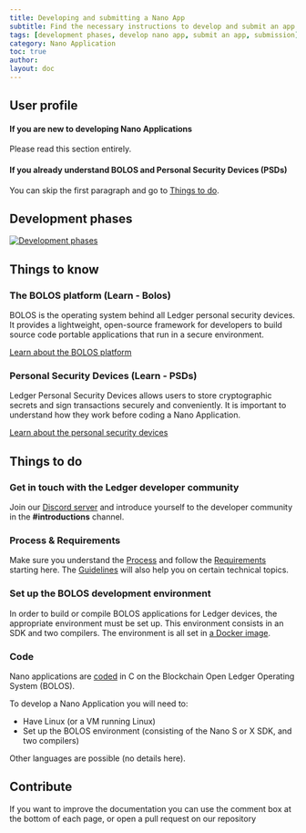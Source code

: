 ```yaml
---
title: Developing and submitting a Nano App
subtitle: Find the necessary instructions to develop and submit an app for Ledger devices
tags: [development phases, develop nano app, submit an app, submission]
category: Nano Application
toc: true
author:
layout: doc
---
```


## User profile  

#### If you are new to developing Nano Applications

Please read this section entirely.

#### If you already understand BOLOS and Personal Security Devices (PSDs)

You can skip the first paragraph and go to [Things to do](#things-to-do).

## Development phases

[![Development phases](../images/nanoappdevphases.png)](../images/nanoappdevphases.png) 


## Things to know

### The BOLOS platform (Learn - Bolos)

BOLOS is the operating system behind all Ledger personal security devices. It provides a lightweight, open-source framework for developers to build source code portable applications that run in a secure environment.

[Learn about the BOLOS platform](../bolos-introduction)

### Personal Security Devices (Learn - PSDs)

Ledger Personal Security Devices allows users to store cryptographic secrets and sign transactions securely and conveniently. It is important to understand how they work before coding a Nano Application.

[Learn about the personal security devices](../psd-introduction)


## Things to do

### Get in touch with the Ledger developer community
Join our [Discord server](https://discord.gg/Ledger) and introduce yourself to the developer community in the **#introductions** channel.

### Process & Requirements
Make sure you understand the [Process](../publish-introduction/) and follow the [Requirements](../requirements-intro) starting here. The [Guidelines](../display-management) will also help you on certain technical topics.  

### Set up the BOLOS development environment
In order to build or compile BOLOS applications for Ledger devices, the appropriate environment must be set up. This environment consists in an SDK and two compilers. The environment is all set in [a Docker image](../build).

### Code
Nano applications are [coded](../secure-app/) in C on the Blockchain Open Ledger Operating System (BOLOS).

To develop a Nano Application you will need to:
- Have Linux (or a VM running Linux)
- Set up the BOLOS environment (consisting of the Nano S or X SDK, and two compilers)

Other languages are possible (no details here).


## Contribute
If you want to improve the documentation you can use the comment box at the bottom of each page, or open a pull request on our repository
